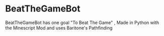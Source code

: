 # BeatTheGameBot
BeatTheGameBot has one goal "To Beat The Game" , Made in Python with the Minescript Mod and uses Baritone's Pathfinding 
